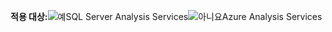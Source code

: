 **적용 대상:**![예](media/yes.png)SQL Server Analysis Services![아니요](media/no.png)Azure Analysis Services